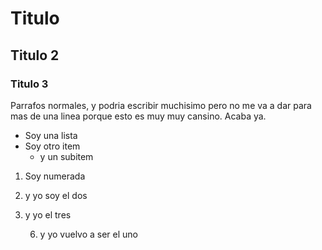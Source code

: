 # Titulo
## Titulo 2
### Titulo 3

Parrafos normales, y podria escribir muchisimo pero no me va a dar para mas de una linea porque esto es muy muy cansino. Acaba ya.

- Soy una lista
- Soy otro item
    - y un subitem

1. Soy numerada
1. y yo soy el dos
5. y yo el tres
    
    6. y yo vuelvo a ser el uno